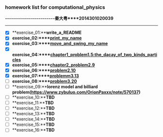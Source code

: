 ### homework list for computational_physics
 **-------------------------秦大粤****2014301020039**
***
- [x] **exercise_01:****write_a_README**  
- [x] **exercise_02:****[print_my_name](https://github.com/OrionPaxxx/computational_physics_N2014301020039/blob/master/exercise_02.py)**    
- [x] **exercise_03:****[move_and_swing_my_name](https://github.com/OrionPaxxx/computational_physics_N2014301020039/blob/master/exercise_03/exercise_03.md)**
- [x] **exercise_04:****[chapter1_problem1.5:the_dacay_of_two_kinds_particles](https://github.com/OrionPaxxx/computational_physics_N2014301020039/blob/master/exercise_04/exercise_04.md)**   
- [x] **exercise_05:****[chapter2_problem2.9](https://github.com/OrionPaxxx/computational_physics_N2014301020039/blob/master/exercise_05/exercise_05.md)**   
- [x] **exercise_06:****[problem2.10](https://www.zybuluo.com/OrionPaxxx/note/541872)**  
- [x] **exercise_07:****[problemm3.13](https://www.zybuluo.com/OrionPaxxx/note/550848)**   
- [ ] **exercise_08:****[problem3.20](https://www.zybuluo.com/OrionPaxxx/note/565934)**   
- [ ] **exercise_09:****lorenz model and billiard problem(https://www.zybuluo.com/OrionPaxxx/note/570137)**   
- [ ] **exercise_10:****TBD**   
- [ ] **exercise_11:****TBD**   
- [ ] **exercise_12:****TBD**   
- [ ] **exercise_13:****TBD**   
- [ ] **exercise_14:****TBD**   
- [ ] **exercise_15:****TBD**   
- [ ] **exercise_16:****TBD**
